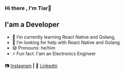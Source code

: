 ### Hi there , I'm Tiar👋

## I'am a Developer 

<!-- - 🔭 I’m currently working on Projek Bareng -->
- 🌱 I’m currently learning React Native and Golang, 
- 🤔 I’m looking for help with React Native and Golang
- 😄 Pronouns: he/him
- ⚡ Fun fact: I'am an Electronics Engineer

<!-- 🏡 [Website][Website]  **|** -->
📷 [Instagram][Instagram] **|**
👔 [Linkedin][Linkedin] 

<!--[Website]: https://tiarss.github.io/ -->
[Instagram]: https://instagram.com/muhammadsubrata
[Linkedin]: https://www.linkedin.com/in/bahtiarsubrata/

<!-- inspired by bradgarropy github profile  -->

